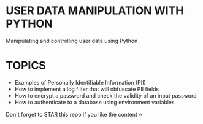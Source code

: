 # USER DATA MANIPULATION WITH PYTHON
Manipulating and controlling user data using Python

# TOPICS
- Examples of Personally Identifiable Information (PII)
- How to implement a log filter that will obfuscate PII fields
- How to encrypt a password and check the validity of an input password
- How to authenticate to a database using environment variables

Don't forget to STAR this repo if you like the content :star:
